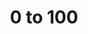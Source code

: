 ---
layout: project

project-num: 8
title: 0 to 100

description: This piece shows the skill progression of a snowboarder. I was inspired by my own snowboarding experiences. I got the inspiration to add the light/brush effects to my project from artist and designer Chuck Anderson. Chuck Anderson is known for including glowing light type effects in his work. I used the light effects as an intresting way to visualize the skill progression. For example, the first image is showing his beginner stage so the effects looked a little messy to symbolize that. While, the effects in his expert stage look more clean.

client: Academic
type: Photo Manipulation
responsibilities: Concept, Photoshop
date-completed: Spring 2016
---